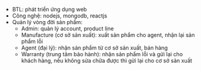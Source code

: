 - BTL: phát triển ứng dụng web
- Công nghệ: nodejs, mongodb, reactjs
- Quản lý vòng đời sản phẩm:
  + Admin: quản lý account, product line
  + Manufacture (cơ sở sản xuất): xuất sản phẩm cho agent, nhận lại sản phẩm lỗi
  + Agent (đại lý): nhận sản phẩm từ cơ sở sản xuất, bán hàng
  + Warranty (trung tâm bảo hành): nhận sản phẩm lỗi và gửi lại cho khách hàng, nếu không sửa chữa được thì gửi lại cho cơ sở sản xuất
